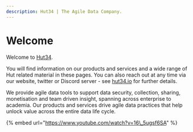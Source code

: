 ```yaml
---
description: Hut34 | The Agile Data Company.
---
```


# Welcome

Welcome to [Hut34](https://hut34.io). 

You will find information on our products and services and a wide range of Hut related material in these pages. You can also reach out at any time via our website, twitter or Discord server - see [hut34.io](https://hut34.io) for further details.  
  
We provide agile data tools to support data security, collection, sharing, monetisation and team driven insight, spanning across enterprise to academia. Our products and services drive agile data practices that help unlock value across the entire data life cycle. 

{% embed url="https://www.youtube.com/watch?v=16\_5ugsf6SA" %}









